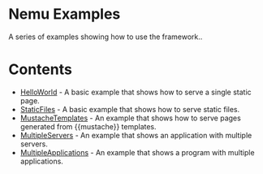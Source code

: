 # Nemu Examples

A series of examples showing how to use the framework..

# Contents

- [HelloWorld](https://github.com/NemuFramework/Nemu/tree/master/Examples/HelloWorld) - A basic example that shows how to serve a single static page.
- [StaticFiles](https://github.com/NemuFramework/Nemu/tree/master/Examples/StaticFiles) - A basic example that shows how to serve static files.
- [MustacheTemplates](https://github.com/NemuFramework/Nemu/tree/master/Examples/MustacheTemplates) - An example that shows how to serve pages generated from {{mustache}} templates.
- [MultipleServers](https://github.com/NemuFramework/Nemu/tree/master/Examples/MultipleServers) - An example that shows an application with multiple servers.
- [MultipleApplications](https://github.com/NemuFramework/Nemu/tree/master/Examples/MultipleApplications) - An example that shows a program with multiple applications.
